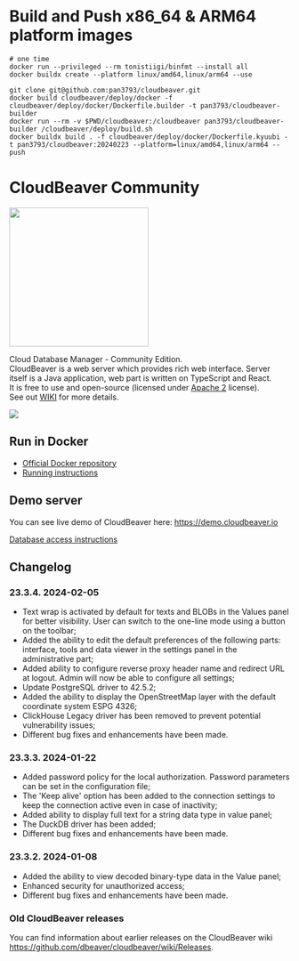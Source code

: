 # Build and Push x86_64 & ARM64 platform images
```
# one time
docker run --privileged --rm tonistiigi/binfmt --install all
docker buildx create --platform linux/amd64,linux/arm64 --use
```

```
git clone git@github.com:pan3793/cloudbeaver.git
docker build cloudbeaver/deploy/docker -f cloudbeaver/deploy/docker/Dockerfile.builder -t pan3793/cloudbeaver-builder
docker run --rm -v $PWD/cloudbeaver:/cloudbeaver pan3793/cloudbeaver-builder /cloudbeaver/deploy/build.sh
docker buildx build . -f cloudbeaver/deploy/docker/Dockerfile.kyuubi -t pan3793/cloudbeaver:20240223 --platform=linux/amd64,linux/arm64 --push
```

# CloudBeaver Community

<img src="https://github.com/dbeaver/cloudbeaver/wiki/images/cloudbeaver-logo.png" width="250"/>

Cloud Database Manager - Community Edition.  
CloudBeaver is a web server which provides rich web interface. Server itself is a Java application, web part is written on TypeScript and React.  
It is free to use and open-source (licensed under [Apache 2](https://github.com/dbeaver/cloudbeaver/blob/devel/LICENSE) license).  
See out [WIKI](https://github.com/dbeaver/cloudbeaver/wiki) for more details.  

![](https://github.com/dbeaver/cloudbeaver/wiki/images/demo_screenshot_1.png)

## Run in Docker

- [Official Docker repository](https://hub.docker.com/r/dbeaver/cloudbeaver)
- [Running instructions](https://github.com/dbeaver/cloudbeaver/wiki/Run-Docker-Container)

## Demo server

You can see live demo of CloudBeaver here: https://demo.cloudbeaver.io  

[Database access instructions](https://github.com/dbeaver/cloudbeaver/wiki/Demo-Server)

## Changelog

### 23.3.4. 2024-02-05
- Text wrap is activated by default for texts and BLOBs in the Values panel for better visibility. User can switch to the one-line mode using a button on the toolbar;
- Added the ability to edit the default preferences of the following parts: interface, tools and data viewer in the settings panel in the administrative part;
- Added ability to configure reverse proxy header name and redirect URL at logout. Admin will now be able to configure all settings;
- Update PostgreSQL driver to 42.5.2;
- Added the ability to display the OpenStreetMap layer with the default coordinate system ESPG 4326;
- ClickHouse Legacy driver has been removed to prevent potential vulnerability issues;
- Different bug fixes and enhancements have been made.

### 23.3.3. 2024-01-22
- Added password policy for the local authorization. Password parameters can be set in the configuration file;
- The 'Keep alive' option has been added to the connection settings to keep the connection active even in case of inactivity;
- Added ability to display full text for a string data type in value panel;
- The DuckDB driver has been added;
- Different bug fixes and enhancements have been made.

### 23.3.2. 2024-01-08
- Added the ability to view decoded binary-type data in the Value panel;
- Enhanced security for unauthorized access;
- Different bug fixes and enhancements have been made.



### Old CloudBeaver releases

You can find information about earlier releases on the CloudBeaver wiki https://github.com/dbeaver/cloudbeaver/wiki/Releases.

